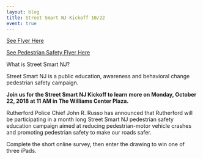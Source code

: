 ```yaml
---
layout: blog
title: Street Smart NJ Kickoff 10/22
event: true
---
```


[See Flyer Here](https://storage.googleapis.com/static.rutherford-nj.com/police/police%20blog%20posts/ss_rutherford_flyer_v3.pdf)

[See Pedestrian Safety Flyer Here](https://storage.googleapis.com/static.rutherford-nj.com/police/police%20blog%20posts/Social.pdf)

What is Street Smart NJ?

Street Smart NJ is a public education, awareness and behavioral change pedestrian safety campaign. 

 **Join us for the Street Smart NJ Kickoff to learn more on Monday, October 22, 2018 at 11 AM in The Williams Center Plaza.**

Rutherford Police Chief John R. Russo has announced that Rutherford will be participating in a month long Street Smart NJ pedestrian safety education campaign aimed at reducing pedestrian-motor vehicle crashes and promoting pedestrian safety to make our roads safer. 
 
Complete the short online survey, then enter the drawing to win one of three iPads.
